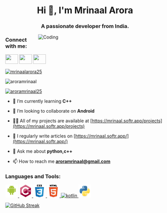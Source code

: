 <h1 align="center">Hi 👋, I'm Mrinaal Arora</h1>
<h3 align="center">A passionate developer from India.</h3>
<img align="right" alt="Coding" width="400" src="https://res.cloudinary.com/practicaldev/image/fetch/s--sNXjzc6P--/c_limit%2Cf_auto%2Cfl_progressive%2Cq_66%2Cw_880/https://media1.tenor.com/images/0c34272909ee2a4db5606a014082312b/tenor.gif%3Fitemid%3D15828752">




<h3 align="left">Connect with me:</h3>
<p align="left">
<a href="https://twitter.com/aroramrinaal25" target="https://twitter.com/aroramrinaal25"><img align="center" src="https://cdn.jsdelivr.net/npm/simple-icons@3.0.1/icons/twitter.svg" alt="" height="30" width="40" /></a>
<a href="https://www.linkedin.com/in/mrinaal-arora-69a6ab21a/" target="blank"><img align="center" src="https://cdn.jsdelivr.net/npm/simple-icons@3.0.1/icons/linkedin.svg" alt="" height="30" width="40" /></a>
<a href="https://www.instagram.com/mri.ar/" target="blank"><img align="center" src="https://cdn.jsdelivr.net/npm/simple-icons@3.0.1/icons/instagram.svg" alt="" height="30" width="40" /></a>
  
<a href="https://www.codechef.com/users/mrinaalarora25" target="blank"><img align="center" src="https://cdn.jsdelivr.net/npm/simple-icons@3.1.0/icons/codechef.svg" alt="mrinaalarora25" height="30" width="40" /></a>

</p>





<p align="left"> <img src="https://komarev.com/ghpvc/?username=aroramrinaal&label=Profile%20views&color=0e75b6&style=flat" alt="aroramrinaal" /> </p>

<p align="left"> <a href="https://twitter.com/aroramrinaal25" target="blank"><img src="https://img.shields.io/twitter/follow/aroramrinaal25?logo=twitter&style=for-the-badge" alt="aroramrinaal25" /></a> </p>

- 🌱 I’m currently learning **C++**

- 👯 I’m looking to collaborate on **Android**

- 👨‍💻 All of my projects are available at [https://mrinaal.softr.app/projects](https://mrinaal.softr.app/projects)

- 📝 I regularly write articles on [https://mrinaal.softr.app/](https://mrinaal.softr.app/)

- 💬 Ask me about **python,c++**

- 📫 How to reach me **aroramrinaal@gmail.com**



<h3 align="left">Languages and Tools:</h3>
<p align="left"> <a href="https://developer.android.com" target="_blank" rel="noreferrer"> <img src="https://raw.githubusercontent.com/devicons/devicon/master/icons/android/android-original-wordmark.svg" alt="android" width="40" height="40"/> </a> <a href="https://www.w3schools.com/cpp/" target="_blank" rel="noreferrer"> <img src="https://raw.githubusercontent.com/devicons/devicon/master/icons/cplusplus/cplusplus-original.svg" alt="cplusplus" width="40" height="40"/> </a> <a href="https://www.w3schools.com/css/" target="_blank" rel="noreferrer"> <img src="https://raw.githubusercontent.com/devicons/devicon/master/icons/css3/css3-original-wordmark.svg" alt="css3" width="40" height="40"/> </a> <a href="https://www.w3.org/html/" target="_blank" rel="noreferrer"> <img src="https://raw.githubusercontent.com/devicons/devicon/master/icons/html5/html5-original-wordmark.svg" alt="html5" width="40" height="40"/> </a> <a href="https://kotlinlang.org" target="_blank" rel="noreferrer"> <img src="https://www.vectorlogo.zone/logos/kotlinlang/kotlinlang-icon.svg" alt="kotlin" width="40" height="40"/> </a> <a href="https://www.python.org" target="_blank" rel="noreferrer"> <img src="https://raw.githubusercontent.com/devicons/devicon/master/icons/python/python-original.svg" alt="python" width="40" height="40"/> </a> </p>




[![GitHub Streak](http://github-readme-streak-stats.herokuapp.com?user=aroramrinaal&date_format=M%20j%5B%2C%20Y%5D)](https://git.io/streak-stats)

